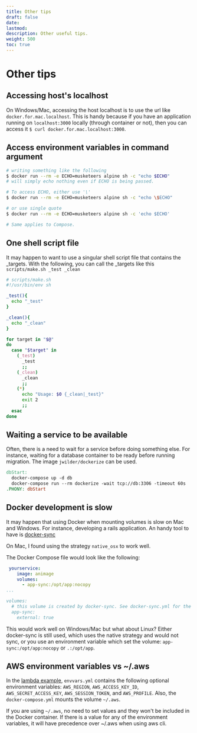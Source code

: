```yaml
---
title: Other tips
draft: false
date:
lastmod:
description: Other useful tips.
weight: 500
toc: true
---
```


# Other tips

## Accessing host's localhost

On Windows/Mac, accessing the host localhost is to use the url like `docker.for.mac.localhost`. This is handy because if you have an application running on `localhost:3000` locally (through container or not), then you can access it `$ curl docker.for.mac.localhost:3000`.

## Access environment variables in command argument

 ```bash
 # writing something like the following
 $ docker run --rm -e ECHO=musketeers alpine sh -c "echo $ECHO"
 # will simply echo nothing even if ECHO is being passed.

 # To access ECHO, either use '\'
 $ docker run --rm -e ECHO=musketeers alpine sh -c "echo \$ECHO"

 # or use single quote
 $ docker run --rm -e ECHO=musketeers alpine sh -c 'echo $ECHO'

# Same applies to Compose.
 ```

## One shell script file

It may happen to want to use a singular shell script file that contains the _targets. With the following, you can call the _targets like this `scripts/make.sh _test _clean`

```sh
# scripts/make.sh
#!/usr/bin/env sh

_test(){
  echo "_test"
}

_clean(){
  echo "_clean"
}

for target in "$@"
do
  case "$target" in
    (_test)
      _test
      ;;
    (_clean)
      _clean
      ;;
    (*)
      echo "Usage: $0 {_clean|_test}"
      exit 2
      ;;
  esac
done
```

## Waiting a service to be available

Often, there is a need to wait for a service before doing something else. For instance, waiting for a database container to be ready before running migration. The image `jwilder/dockerize` can be used.

```Makefile
dbStart:
  docker-compose up -d db
  docker-compose run --rm dockerize -wait tcp://db:3306 -timeout 60s
.PHONY: dbStart
```

## Docker development is slow

It may happen that using Docker when mounting volumes is slow on Mac and Windows. For instance, developing a rails application. An handy tool to have is [docker-sync][dockerSync]

On Mac, I found using the strategy `native_osx` to work well.

The Docker Compose file would look like the following:

```yml
 yourservice:
    image: animage
    volumes:
      - app-sync:/opt/app:nocopy
...

volumes:
  # this volume is created by docker-sync. See docker-sync.yml for the config
  app-sync:
    external: true
```

This would work well on Windows/Mac but what about Linux? Either docker-sync is still used, which uses the native strategy and would not sync, or you use an environment variable which set the volume: `app-sync:/opt/app:nocopy` or `.:/opt/app`.

## AWS environment variables vs ~/.aws

In the [lambda example][musketeersLambdaGoServerless], `envvars.yml` contains the following optional environment variables: `AWS_REGION`, `AWS_ACCESS_KEY_ID`, `AWS_SECRET_ACCESS_KEY`, `AWS_SESSION_TOKEN`, and `AWS_PROFILE`. Also, the `docker-compose.yml` mounts the volume `~/.aws`.

If you are using `~/.aws`, no need to set values and they won't be included in the Docker container. If there is a value for any of the environment variables, it will have precedence over ~/.aws when using aws cli.

[dockerSync]: http://docker-sync.io
[musketeersLambdaGoServerless]: https://gitlab.com/flemay/cookiecutter-musketeers-lambda-go-serverless/